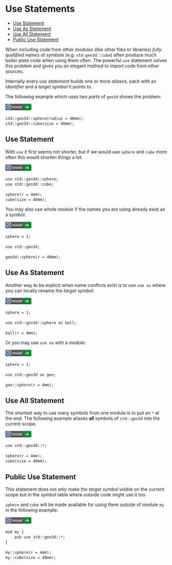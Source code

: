 # Use Statements

- [Use Statement](#use-statement)
- [Use As Statement](#use-as-statement)
- [Use All Statement](#use-all-statement)
- [Public Use Statement](#public-use-statement)

When including code from other *modules* (like other files or libraries) *fully qualified names* of *symbols* (e.g. `std:geo3d::cube`) often produce much boiler plate code when using them often.
The powerful `use` statement solves this problem and gives you an elegant method to import code from other sources.

Internally every *use statement* builds one or more *aliases*, each with an *identifier* and a *target symbol* it
points to.

The following example which uses two *parts* of `geo3d` shows the problem:

[![test](.test/no_use_statement.png)](.test/no_use_statement.log)

```µcad,no_use_statement
std::geo3d::sphere(radius = 40mm);
std::geo3d::cube(size = 40mm);
```

## Use Statement

With `use` it first seems not shorter, but if we would use `sphere` and `cube` more often this would
shorten things a lot:

[![test](.test/use_statement.png)](.test/use_statement.log)

```µcad,use_statement
use std::geo3d::sphere;
use std::geo3d::cube;

sphere(r = 4mm);
cube(size = 40mm);
```

You may also use whole *module* if the names you are using already exist as a symbol:

[![test](.test/use_statement_module.png)](.test/use_statement_module.log)

```µcad,use_statement_module
sphere = 1;

use std::geo3d;

geo3d::sphere(r = 40mm);
```

## Use As Statement

Another way to be explicit when name conflicts exist is to use `use as` where you can
locally rename the *target symbol*:

[![test](.test/use_statement_as.png)](.test/use_statement_as.log)

```µcad,use_statement_as
sphere = 1;

use std::geo3d::sphere as ball;

ball(r = 4mm);
```

Or you may use `use as` with a *module*:

[![test](.test/use_statement_as_module.png)](.test/use_statement_as_module.log)

```µcad,use_statement_as_module
sphere = 1;

use std::geo3d as geo;

geo::sphere(r = 4mm);
```

## Use All Statement

The shortest way to use many symbols from one module is to put an `*` at the end.
The following example aliases **all** symbols of `std::geo3d` into the current scope.

[![test](.test/use_statement_all.png)](.test/use_statement_all.log)

```µcad,use_statement_all
use std::geo3d::*;

sphere(r = 4mm);
cube(size = 40mm);
```

## Public Use Statement

This statement does not only make the *target symbol* visible on the current scope but in
the symbol table where outside code might use it too.

`sphere` and `cube` will be made available for using them outside of module `my` in the following example:

[![test](.test/use_statement_pub.png)](.test/use_statement_pub.log)

```µcad,use_statement_pub
mod my {
    pub use std::geo3d::*;
}

my::sphere(r = 4mm);
my::cube(size = 40mm);
```
